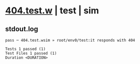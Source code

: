 # [404.test.w](../../../../../../examples/tests/sdk_tests/api/404.test.w) | test | sim

## stdout.log
```log
pass ─ 404.test.wsim » root/env0/test:it responds with 404
 
Tests 1 passed (1)
Test Files 1 passed (1)
Duration <DURATION>
```

